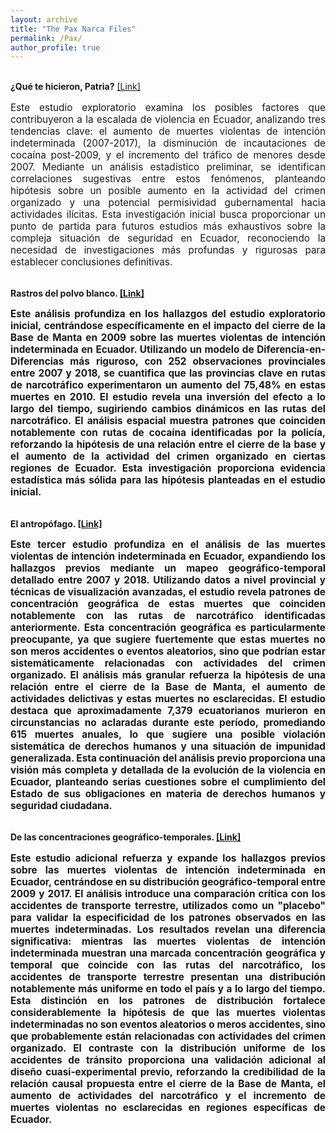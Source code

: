 ```yaml
---
layout: archive
title: "The Pax Narca Files"
permalink: /Pax/
author_profile: true
---
```




<br><strong>¿Qué te hicieron, Patria?</strong> <a href="https://arduinotomasi.github.io/posts/2024/01/Patria/">[Link]</a><br>
<p style="text-align: justify; font-size: 11.5pt;">Este estudio exploratorio examina los posibles factores que contribuyeron a la escalada de violencia en Ecuador, analizando tres tendencias clave: el aumento de muertes violentas de intención indeterminada (2007-2017), la disminución de incautaciones de cocaína post-2009, y el incremento del tráfico de menores desde 2007. Mediante un análisis estadístico preliminar, se identifican correlaciones sugestivas entre estos fenómenos, planteando hipótesis sobre un posible aumento en la actividad del crimen organizado y una potencial permisividad gubernamental hacia actividades ilícitas. Esta investigación inicial busca proporcionar un punto de partida para futuros estudios más exhaustivos sobre la compleja situación de seguridad en Ecuador, reconociendo la necesidad de investigaciones más profundas y rigurosas para establecer conclusiones definitivas.</p>


<br><strong>Rastros del polvo blanco. <a href="https://arduinotomasi.github.io/posts/2024/02/Polvo/">[Link]</a><br>
<p style="text-align: justify; font-size: 11.5pt;">Este análisis profundiza en los hallazgos del estudio exploratorio inicial, centrándose específicamente en el impacto del cierre de la Base de Manta en 2009 sobre las muertes violentas de intención indeterminada en Ecuador. Utilizando un modelo de Diferencia-en-Diferencias más riguroso, con 252 observaciones provinciales entre 2007 y 2018, se cuantifica que las provincias clave en rutas de narcotráfico experimentaron un aumento del 75,48% en estas muertes en 2010. El estudio revela una inversión del efecto a lo largo del tiempo, sugiriendo cambios dinámicos en las rutas del narcotráfico. El análisis espacial muestra patrones que coinciden notablemente con rutas de cocaína identificadas por la policía, reforzando la hipótesis de una relación entre el cierre de la base y el aumento de la actividad del crimen organizado en ciertas regiones de Ecuador. Esta investigación proporciona evidencia estadística más sólida para las hipótesis planteadas en el estudio inicial.</p>


<br><strong>El antropófago.</strong> <a href="https://arduinotomasi.github.io/posts/2024/03/antropofago/">[Link]</a><br>
<p style="text-align: justify; font-size: 11.5pt;">Este tercer estudio profundiza en el análisis de las muertes violentas de intención indeterminada en Ecuador, expandiendo los hallazgos previos mediante un mapeo geográfico-temporal detallado entre 2007 y 2018. Utilizando datos a nivel provincial y técnicas de visualización avanzadas, el estudio revela patrones de concentración geográfica de estas muertes que coinciden notablemente con las rutas de narcotráfico identificadas anteriormente. Esta concentración geográfica es particularmente preocupante, ya que sugiere fuertemente que estas muertes no son meros accidentes o eventos aleatorios, sino que podrían estar sistemáticamente relacionadas con actividades del crimen organizado. El análisis más granular refuerza la hipótesis de una relación entre el cierre de la Base de Manta, el aumento de actividades delictivas y estas muertes no esclarecidas. El estudio destaca que aproximadamente 7,379 ecuatorianos murieron en circunstancias no aclaradas durante este período, promediando 615 muertes anuales, lo que sugiere una posible violación sistemática de derechos humanos y una situación de impunidad generalizada. Esta continuación del análisis previo proporciona una visión más completa y detallada de la evolución de la violencia en Ecuador, planteando serias cuestiones sobre el cumplimiento del Estado de sus obligaciones en materia de derechos humanos y seguridad ciudadana.</p>

<br><strong>De las concentraciones geográfico-temporales.</strong> <a href="https://arduinotomasi.github.io/posts/2024/03/concentracion/">[Link]</a><br>
<p style="text-align: justify; font-size: 11.5pt;">Este estudio adicional refuerza y expande los hallazgos previos sobre las muertes violentas de intención indeterminada en Ecuador, centrándose en su distribución geográfico-temporal entre 2009 y 2017. El análisis introduce una comparación crítica con los accidentes de transporte terrestre, utilizados como un "placebo" para validar la especificidad de los patrones observados en las muertes indeterminadas. Los resultados revelan una diferencia significativa: mientras las muertes violentas de intención indeterminada muestran una marcada concentración geográfica y temporal que coincide con las rutas del narcotráfico, los accidentes de transporte terrestre presentan una distribución notablemente más uniforme en todo el país y a lo largo del tiempo. Esta distinción en los patrones de distribución fortalece considerablemente la hipótesis de que las muertes violentas indeterminadas no son eventos aleatorios o meros accidentes, sino que probablemente están relacionadas con actividades del crimen organizado. El contraste con la distribución uniforme de los accidentes de tránsito proporciona una validación adicional al diseño cuasi-experimental previo, reforzando la credibilidad de la relación causal propuesta entre el cierre de la Base de Manta, el aumento de actividades del narcotráfico y el incremento de muertes violentas no esclarecidas en regiones específicas de Ecuador.</p>


